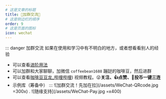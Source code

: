 ```yaml
---
# 这是文章的标题
title: 👗加群交流👗
# 这是侧边栏的顺序
order: 9
# 这是页面的图标
icon: wechat
---
```

::: danger 加群交流
如果在使用和学习中有不明白的地方，或者想看看别人的经验
- 可以查看[进阶用法](/zh/advanced)
- 可以加群和大家聊聊，加微信 `coffeebean1688` 蹦跶的咖啡豆，然后进群
- 可以查看[咖啡豆豆龙_哔哩哔哩](https://space.bilibili.com/618777356)) 视频教程。😜**关注、👍点赞、📀投币一键三连**
- 示例库（筹备中）
:::
![加群交流！先加在拉](/assets/WeChat-QRcode.jpg =300x) . 
![随缘支持](/assets/WeChat-Pay.jpg =x400)
